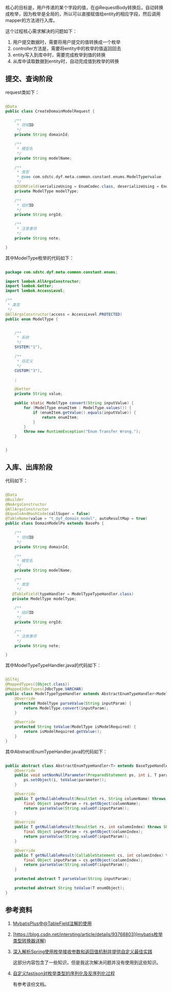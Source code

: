 核心的目标是，用户传递的某个字段的值，在@RequestBody转换后，自动转换成枚举，因为枚举是全局的，所以可以直接赋值给entity的相应字段，然后调用mapper的方法进行入库。

这个过程核心需求解决的问题如下：

1. 用户提交数据时，需要将用户提交的值转换成一个枚举
2. controller方法是，需要将entity中的枚举的值返回回去
3. entity写入到库中时，需要完成枚举到值的转换
4. 从库中读取数据到entity时，自动完成值到枚举的转换

## 提交、查询阶段

request类如下：

~~~ java

@Data
public class CreateDomainModelRequest {

    /**
     * 领域ID
     */
    private String domainId;

    /**
     * 模型名
     */
    private String modelName;

    /**
     * 类型
     * @see com.sdstc.dyf.meta.common.constant.enums.ModelType#value
     */
    @JSONField(serializeUsing = EnumCodec.class, deserializeUsing = EnumCodec.class)
    private ModelType modelType;

    /**
     * 组织ID
     */
    private String orgId;

    /**
     * 注意事项
     */
    private String note;

}

~~~

其中ModelType枚举的代码如下：

~~~ java

package com.sdstc.dyf.meta.common.constant.enums;

import lombok.AllArgsConstructor;
import lombok.Getter;
import lombok.AccessLevel;

/**
 * 类型
 */
@AllArgsConstructor(access = AccessLevel.PROTECTED)
public enum ModelType {


    /**
     * 系统
     */
    SYSTEM("1"),

    /**
     * 自定义
     */
    CUSTOM("3"),

    ;

    @Getter
    private String value;

    public static ModelType convert(String inputValue) {
        for (ModelType enumItem : ModelType.values()) {
            if (enumItem.getValue().equals(inputValue)) {
                return enumItem;
            }
        }
        throw new RuntimeException("Enum Transfer Wrong.");
    }


}

~~~

## 入库、出库阶段

代码如下：

~~~ java

@Data
@Builder
@NoArgsConstructor
@AllArgsConstructor
@EqualsAndHashCode(callSuper = false)
@TableName(value = "t_dyf_domain_model", autoResultMap = true)
public class DomainModelPo extends BasePo {

    /**
     * 领域ID
     */
    private String domainId;

    /**
     * 模型名
     */
    private String modelName;

    /**
     * 类型
     */
   @TableField(typeHandler = ModelTypeTypeHandler.class)
   private ModelType modelType;

    /**
     * 组织ID
     */
    private String orgId;

    /**
     * 注意事项
     */
    private String note;

}

~~~

其中ModelTypeTypeHandler.java的代码如下：

~~~ java

@Slf4j
@MappedTypes({Object.class})
@MappedJdbcTypes(JdbcType.VARCHAR)
public class ModelTypeTypeHandler extends AbstractEnumTypeHandler<ModelType> {
    @Override
    protected ModelType parseValue(String inputParam) {
        return ModelType.convert(inputParam);
    }

    @Override
    protected String toValue(ModelType isModelRequired) {
        return isModelRequired.getValue();
    }
}

~~~

其中AbstractEnumTypeHandler.java的代码如下：

~~~ java

public abstract class AbstractEnumTypeHandler<T> extends BaseTypeHandler<T> {
    @Override
    public void setNonNullParameter(PreparedStatement ps, int i, T parameter, JdbcType jdbcType) throws SQLException {
        ps.setObject(i, toValue(parameter));
    }

    @Override
    public T getNullableResult(ResultSet rs, String columnName) throws SQLException {
        final Object inputParam = rs.getObject(columnName);
        return parseValue(String.valueOf(inputParam));
    }

    @Override
    public T getNullableResult(ResultSet rs, int columnIndex) throws SQLException {
        final Object inputParam = rs.getObject(columnIndex);
        return parseValue(String.valueOf(inputParam));
    }

    @Override
    public T getNullableResult(CallableStatement cs, int columnIndex) throws SQLException {
        final Object inputParam = cs.getObject(columnIndex);
        return parseValue(String.valueOf(inputParam));
    }

    protected abstract T parseValue(String inputParam);

    protected abstract String toValue(T enumObject);
}

~~~

## 参考资料

1. [MybatisPlus中@TableField注解的使用](https://blog.csdn.net/BADAO_LIUMANG_QIZHI/article/details/89425635)

2. [https://blog.csdn.net/intersting/article/details/93768803](mybatis枚举类型转换器详解)

3. [深入解析Spring使用枚举接收参数和返回值机制并提供自定义最佳实践](https://blog.csdn.net/alinyua/article/details/86383254)
   
   这部分内容包含了一些知识，但是我这次解决问题并没有使用到这些知识。

4. [自定义fastjson对枚举类型的序列化及反序列化过程](https://www.cnblogs.com/insanexs/p/9515803.html)
   
   有参考该份文档。